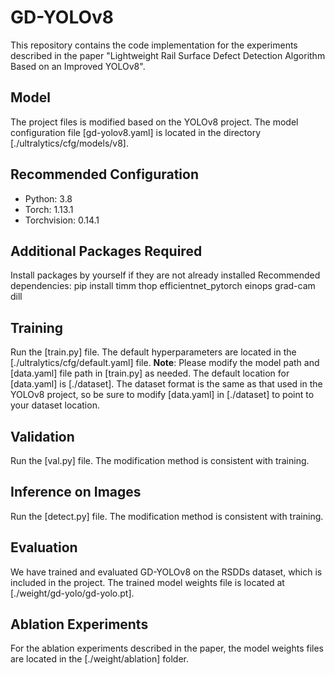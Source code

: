# GD-YOLOv8
This repository contains the code implementation for the experiments described in the paper "Lightweight Rail Surface Defect Detection Algorithm Based on an Improved YOLOv8".

## Model
The project files is modified based on the YOLOv8 project. The model configuration file [gd-yolov8.yaml] is located in the directory [./ultralytics/cfg/models/v8].

## Recommended Configuration
- Python: 3.8
- Torch: 1.13.1
- Torchvision: 0.14.1

## Additional Packages Required
Install packages by yourself if they are not already installed
Recommended dependencies:
pip install timm thop efficientnet_pytorch einops grad-cam dill

## Training
Run the [train.py] file. The default hyperparameters are located in the [./ultralytics/cfg/default.yaml] file.
**Note**: Please modify the model path and [data.yaml] file path in [train.py] as needed. The default location for [data.yaml] is [./dataset]. The dataset format is the same as that used in the YOLOv8 project, so be sure to modify [data.yaml] in [./dataset] to point to your dataset location.

## Validation
Run the [val.py] file. The modification method is consistent with training.

## Inference on Images
Run the [detect.py] file. The modification method is consistent with training.

## Evaluation
We have trained and evaluated GD-YOLOv8 on the RSDDs dataset, which is included in the project. The trained model weights file is located at [./weight/gd-yolo/gd-yolo.pt].

## Ablation Experiments
For the ablation experiments described in the paper, the model weights files are located in the [./weight/ablation] folder.
